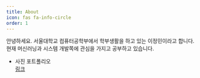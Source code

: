 ```yaml
---
title: About
icon: fas fa-info-circle
order: 1
---
```


안녕하세요. 서울대학교 컴퓨터공학부에서 학부생활을 하고 있는 이정민이라고 합니다.    
현재 머신러닝과 시스템 개발쪽에 관심을 가지고 공부하고 있습니다.

- 사진 포트폴리오    
    [링크](https://jmlee.co.kr/portfolio)